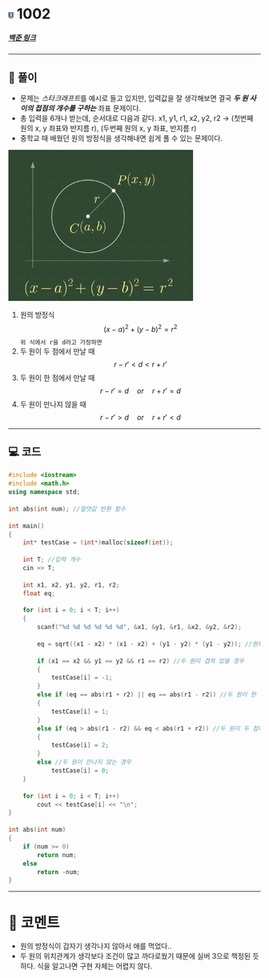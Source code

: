 # <img src="https://github.com/neoskyclad/BaekJoon_Solve/blob/main/image/tier/s3.png?raw=true" width = "2%" height = "2%"> 1002
##### [백준 링크](https://www.acmicpc.net/problem/1002)
---
## 📝 풀이
- 문제는 *스타크래프트*를 예시로 들고 있지만, 입력값을 잘 생각해보면 결국 ***두 원 사이의 접점의 개수를 구하는*** 좌표 문제이다.
- 총 입력을 6개나 받는데, 순서대로 다음과 같다.
	x1, y1, r1, x2, y2, r2 -> (첫번째 원의 x, y 좌표와 반지름 r), (두번째 원의 x, y 좌표, 반지름 r)
- 중학교 때 배웠던 원의 방정식을 생각해내면 쉽게 풀 수 있는 문제이다.

![equation](equation.jpg)

1. 원의 방정식 $$(x - a)^2 + (y - b)^2 = r^2$$
```위 식에서 r을 d라고 가정하면```
2. 두 원이 두 점에서 만날 때 $$r - r' < d < r + r'$$
3. 두 원이 한 점에서 만날 때 $$r - r' = d\quad or\quad r + r' = d$$
4. 두 원이 만나지 않을 때 $$r - r' > d \quad or \quad r + r' < d$$
---
## 💻 코드
```C++
#include <iostream>
#include <math.h>
using namespace std;

int abs(int num); //절댓값 반환 함수

int main()
{
	int* testCase = (int*)malloc(sizeof(int));

	int T; //입력 개수
	cin >> T;

	int x1, x2, y1, y2, r1, r2;
	float eq;

	for (int i = 0; i < T; i++)
	{
		scanf("%d %d %d %d %d %d", &x1, &y1, &r1, &x2, &y2, &r2);
		
		eq = sqrt((x1 - x2) * (x1 - x2) + (y1 - y2) * (y1 - y2)); //원의 방정식

		if (x1 == x2 && y1 == y2 && r1 == r2) //두 원이 겹쳐 있을 경우
		{
			testCase[i] = -1;
		}
		else if (eq == abs(r1 + r2) || eq == abs(r1 - r2)) //두 원이 한 점에서 만날 경우
		{
			testCase[i] = 1;
		}
		else if (eq > abs(r1 - r2) && eq < abs(r1 + r2)) //두 원이 두 점에서 만날 경우
		{
			testCase[i] = 2;
		}
		else //두 원이 만나지 않는 경우
			testCase[i] = 0;
	}

	for (int i = 0; i < T; i++)
		cout << testCase[i] << "\n";
}

int abs(int num)
{
	if (num >= 0)
		return num;
	else
		return -num;
}
```
---
# 💬 코멘트
- 원의 방정식이 갑자기 생각나지 않아서 애를 먹었다..
- 두 원의 위치관계가 생각보다 조건이 많고 까다로웠기 때문에 실버 3으로 책정된 듯 하다. 식을 알고나면 구현 자체는 어렵지 않다.
